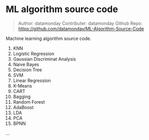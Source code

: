 # ML algorithm source code

> Author: datamonday
> Contributer: datamonday
> Github Repo: https://github.com/datamonday/ML-Algorithm-Source-Code

Machine learning algorithm source code.

1. KNN
2. Logistic Regression
3. Gaussian Discriminat Analysis
4. Naive Bayes
5. Decision Tree
6. SVM
7. Linear Regression
8. K-Means
9. CART
10. Bagging
11. Random Forest
12. AdaBoost
13. LDA
14. PCA
15. BPNN

...
